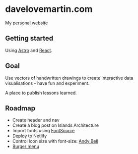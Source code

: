 # davelovemartin.com

My personal website

## Getting started

Using [Astro](https://docs.astro.build/en/getting-started/) and [React](https://beta.reactjs.org/learn).

## Goal

Use vectors of handwritten drawings to create interactive data visualisations - have fun and experiment.

A place to publish lessons learned.

## Roadmap

- Create header and nav
- Create a blog post on Islands Architecture
- Import fonts using [FontSource](https://fontsource.org/docs/variable-fonts)
- Deploy to Netlify
- Control Icon size with font-size: [Andy Bell](https://archive.hankchizljaw.com/links/121/)
- [Burger menu](https://piccalil.li/tutorial/build-a-fully-responsive-progressively-enhanced-burger-menu/)

